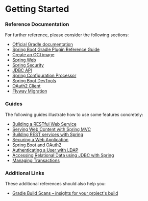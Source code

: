 # Getting Started

### Reference Documentation
For further reference, please consider the following sections:

* [Official Gradle documentation](https://docs.gradle.org)
* [Spring Boot Gradle Plugin Reference Guide](https://docs.spring.io/spring-boot/docs/3.2.0/gradle-plugin/reference/html/)
* [Create an OCI image](https://docs.spring.io/spring-boot/docs/3.2.0/gradle-plugin/reference/html/#build-image)
* [Spring Web](https://docs.spring.io/spring-boot/docs/3.2.0/reference/htmlsingle/index.html#web)
* [Spring Security](https://docs.spring.io/spring-boot/docs/3.2.0/reference/htmlsingle/index.html#web.security)
* [JDBC API](https://docs.spring.io/spring-boot/docs/3.2.0/reference/htmlsingle/index.html#data.sql)
* [Spring Configuration Processor](https://docs.spring.io/spring-boot/docs/3.2.0/reference/htmlsingle/index.html#appendix.configuration-metadata.annotation-processor)
* [Spring Boot DevTools](https://docs.spring.io/spring-boot/docs/3.2.0/reference/htmlsingle/index.html#using.devtools)
* [OAuth2 Client](https://docs.spring.io/spring-boot/docs/3.2.0/reference/htmlsingle/index.html#web.security.oauth2.client)
* [Flyway Migration](https://docs.spring.io/spring-boot/docs/3.2.0/reference/htmlsingle/index.html#howto.data-initialization.migration-tool.flyway)

### Guides
The following guides illustrate how to use some features concretely:

* [Building a RESTful Web Service](https://spring.io/guides/gs/rest-service/)
* [Serving Web Content with Spring MVC](https://spring.io/guides/gs/serving-web-content/)
* [Building REST services with Spring](https://spring.io/guides/tutorials/rest/)
* [Securing a Web Application](https://spring.io/guides/gs/securing-web/)
* [Spring Boot and OAuth2](https://spring.io/guides/tutorials/spring-boot-oauth2/)
* [Authenticating a User with LDAP](https://spring.io/guides/gs/authenticating-ldap/)
* [Accessing Relational Data using JDBC with Spring](https://spring.io/guides/gs/relational-data-access/)
* [Managing Transactions](https://spring.io/guides/gs/managing-transactions/)

### Additional Links
These additional references should also help you:

* [Gradle Build Scans – insights for your project's build](https://scans.gradle.com#gradle)

